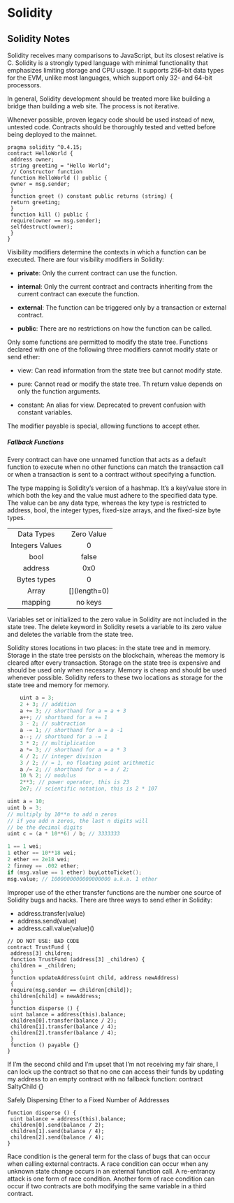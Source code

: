 # Solidity

## Solidity Notes 

Solidity receives many comparisons to JavaScript, but its closest
relative is C. Solidity is a strongly typed language with minimal
functionality that emphasizes limiting storage and CPU usage. It supports
256-bit data types for the EVM, unlike most languages, which support only
32- and 64-bit processors.

In general, Solidity development should be treated more like building
a bridge than building a web site. The process is not iterative.

Whenever possible, proven legacy code should be used instead of new,
untested code. Contracts should be thoroughly tested and vetted before
being deployed to the mainnet.

```solidity
pragma solidity ^0.4.15;
contract HelloWorld {
 address owner;
 string greeting = "Hello World";
 // Constructor function
 function HelloWorld () public {
 owner = msg.sender;
 }
 function greet () constant public returns (string) {
 return greeting; 
 }
 function kill () public {
 require(owner == msg.sender);
 selfdestruct(owner);
 }
}
```


Visibility modifiers determine the contexts in which a function can be
executed. There are four visibility modifiers in Solidity:

  - **private**: Only the current contract can use the function.

  - **internal**: Only the current contract and contracts inheriting
    from the current contract can execute the function.

  - **external**: The function can be triggered only by a transaction or
    external contract.

  - **public**: There are no restrictions on how the function can be
    called.

Only some functions are permitted to modify the state tree. Functions
declared with one of the following three modifiers cannot modify state
or send ether:

  - view: Can read information from the state tree but cannot modify
    state.

  - pure: Cannot read or modify the state tree. Th return value depends
    on only the function arguments.

  - constant: An alias for view. Deprecated to prevent confusion with
    constant variables.

The modifier payable is special, allowing functions to accept ether.

##### Fallback Functions

Every contract can have one unnamed function that acts as a default
function to execute when no other functions can match the transaction
call or when a transaction is sent to a contract without specifying a
function.

The type mapping is Solidity’s version of a hashmap. It’s a key/value
store in which both the key and the value must adhere to the specified
data type. The value can be any data type, whereas the key type is
restricted to address, bool, the integer types, fixed-size arrays, and
the fixed-size byte types.

|                 |                |
| :-------------: | :------------: |
|   Data Types    |   Zero Value   |
| Integers Values |       0        |
|      bool       |     false      |
|     address     |      0x0       |
|   Bytes types   |       0        |
|      Array      | \[\](length=0) |
|     mapping     |    no keys     |

Variables set or initialized to the zero value in Solidity are not
included in the state tree. The delete keyword in Solidity resets a
variable to its zero value and deletes the variable from the state tree.

Solidity stores locations in two places: in the state tree and in
memory. Storage in the state tree persists on the blockchain, whereas
the memory is cleared after every transaction. Storage on the state tree
is expensive and should be used only when necessary. Memory is cheap and
should be used whenever possible. Solidity refers to these two locations
as storage for the state tree and memory for memory.

```c
    uint a = 3;
    2 + 3; // addition
    a += 3; // shorthand for a = a + 3
    a++; // shorthand for a += 1
    3 - 2; // subtraction
    a -= 1; // shorthand for a = a -1
    a--; // shorthand for a -= 1
    3 * 2; // multiplication
    a *= 3; // shorthand for a = a * 3
    4 / 2; // integer division
    3 / 2; // = 1, no floating point arithmetic
    a /= 2; // shorthand for a = a / 2;
    10 % 2; // modulus
    2**3; // power operator, this is 23
    2e7; // scientific notation, this is 2 * 107
```

```c
uint a = 10;
uint b = 3;
// multiply by 10**n to add n zeros
// if you add n zeros, the last n digits will
// be the decimal digits
uint c = (a * 10**6) / b; // 3333333
```

```c
1 == 1 wei;
1 ether == 10**18 wei;
2 ether == 2e18 wei;
2 finney == .002 ether;
if (msg.value == 1 ether) buyLottoTicket();
msg.value; // 1000000000000000000 a.k.a. 1 ether
```

Improper use of the ether transfer functions are the number one source of
Solidity bugs and hacks. There are three ways to send ether in Solidity:
* address.transfer(value)
* address.send(value)
* address.call.value(value)()


```solidity
// DO NOT USE: BAD CODE
contract TrustFund {
 address[3] children;
 function TrustFund (address[3] _children) {
 children = _children;
 }
 function updateAddress(uint child, address newAddress)
 {
 require(msg.sender == children[child]);
 children[child] = newAddress;
 }
 function disperse () {
 uint balance = address(this).balance;
 children[0].transfer(balance / 2);
 children[1].transfer(balance / 4);
 children[2].transfer(balance / 4);
 }
 function () payable {}
}
```
If I’m the second child and I’m upset that I’m not receiving my fair
share, I can lock up the contract so that no one can access their funds by
updating my address to an empty contract with no fallback function:
contract SaltyChild {}


Safely Dispersing Ether to a Fixed Number of Addresses
```solidity
function disperse () {
 uint balance = address(this).balance;
 children[0].send(balance / 2);
 children[1].send(balance / 4);
 children[2].send(balance / 4);
}
```

Race condition is the general term for the class of bugs that can occur when
calling external contracts. A race condition can occur when any unknown
state change occurs in an external function call. A re-entrancy attack is one
form of race condition. Another form of race condition can occur if two
contracts are both modifying the same variable in a third contract. 